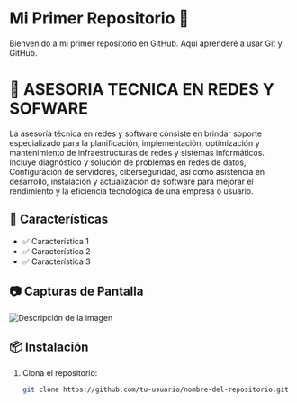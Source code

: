 # Mi Primer Repositorio 🚀  
Bienvenido a mi primer repositorio en GitHub. Aquí aprenderé a usar Git y GitHub.  
# 📌 ASESORIA TECNICA EN REDES Y SOFWARE
La asesoría técnica en redes y software consiste en brindar soporte especializado
para la planificación, implementación, optimización y mantenimiento de infraestructuras 
de redes y sistemas informáticos. Incluye diagnóstico y solución de problemas en redes de datos,
Configuración de servidores, ciberseguridad, así como asistencia en desarrollo, instalación y actualización
de software para mejorar el rendimiento y la eficiencia tecnológica de una empresa o usuario.
## 🚀 Características
- ✅ Característica 1
- ✅ Característica 2
- ✅ Característica 3

## 📷 Capturas de Pantalla
![Descripción de la imagen](URL_de_la_imagen)

## 📦 Instalación
1. Clona el repositorio:
   ```sh
   git clone https://github.com/tu-usuario/nombre-del-repositorio.git

